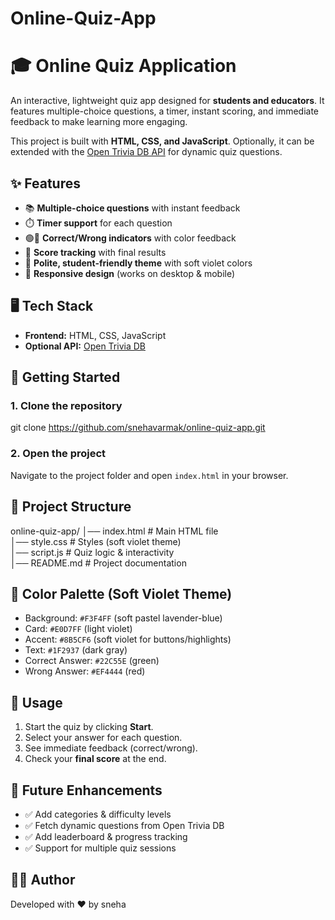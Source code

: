 # Online-Quiz-App
# 🎓 Online Quiz Application

An interactive, lightweight quiz app designed for **students and educators**. It features multiple-choice questions, a timer, instant scoring, and immediate feedback to make learning more engaging.

This project is built with **HTML, CSS, and JavaScript**. Optionally, it can be extended with the [Open Trivia DB API](https://opentdb.com/) for dynamic quiz questions.

## ✨ Features

* 📚 **Multiple-choice questions** with instant feedback
* ⏱️ **Timer support** for each question
* 🟢🔴 **Correct/Wrong indicators** with color feedback
* 📝 **Score tracking** with final results
* 🎨 **Polite, student-friendly theme** with soft violet colors
* 📱 **Responsive design** (works on desktop & mobile)

## 🖥️ Tech Stack

* **Frontend:** HTML, CSS, JavaScript
* **Optional API:** [Open Trivia DB](https://opentdb.com/)

## 🚀 Getting Started

### 1. Clone the repository

git clone https://github.com/snehavarmak/online-quiz-app.git

### 2. Open the project

Navigate to the project folder and open `index.html` in your browser.

## 📂 Project Structure

online-quiz-app/
│── index.html      # Main HTML file  
│── style.css       # Styles (soft violet theme)  
│── script.js       # Quiz logic & interactivity  
│── README.md       # Project documentation  

## 🎨 Color Palette (Soft Violet Theme)

* Background: `#F3F4FF` (soft pastel lavender-blue)
* Card: `#E0D7FF` (light violet)
* Accent: `#8B5CF6` (soft violet for buttons/highlights)
* Text: `#1F2937` (dark gray)
* Correct Answer: `#22C55E` (green)
* Wrong Answer: `#EF4444` (red)

## 📖 Usage

1. Start the quiz by clicking **Start**.
2. Select your answer for each question.
3. See immediate feedback (correct/wrong).
4. Check your **final score** at the end.

## 🔮 Future Enhancements

* ✅ Add categories & difficulty levels
* ✅ Fetch dynamic questions from Open Trivia DB
* ✅ Add leaderboard & progress tracking
* ✅ Support for multiple quiz sessions

## 👩‍💻 Author

Developed with ❤️ by sneha
